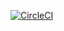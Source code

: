 [![CircleCI](https://circleci.com/gh/OliveiraLucas10/sf-pet-clinic.svg?style=svg)](https://circleci.com/gh/OliveiraLucas10/sf-pet-clinic)
